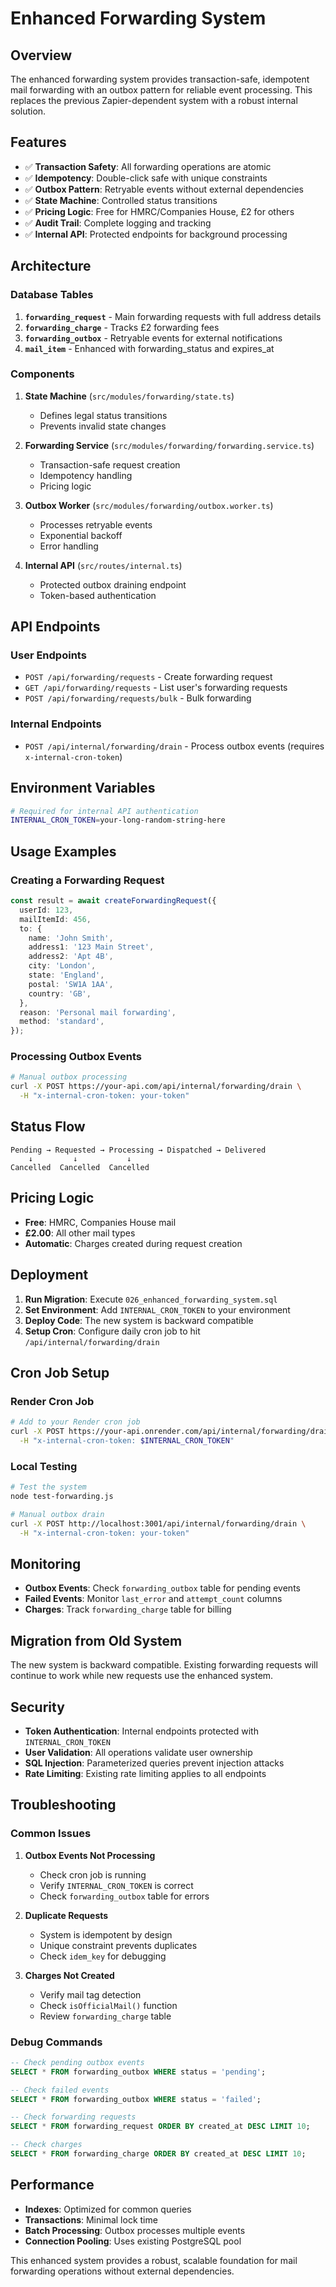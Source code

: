 # Enhanced Forwarding System

## Overview

The enhanced forwarding system provides transaction-safe, idempotent mail forwarding with an outbox pattern for reliable event processing. This replaces the previous Zapier-dependent system with a robust internal solution.

## Features

- ✅ **Transaction Safety**: All forwarding operations are atomic
- ✅ **Idempotency**: Double-click safe with unique constraints
- ✅ **Outbox Pattern**: Retryable events without external dependencies
- ✅ **State Machine**: Controlled status transitions
- ✅ **Pricing Logic**: Free for HMRC/Companies House, £2 for others
- ✅ **Audit Trail**: Complete logging and tracking
- ✅ **Internal API**: Protected endpoints for background processing

## Architecture

### Database Tables

1. **`forwarding_request`** - Main forwarding requests with full address details
2. **`forwarding_charge`** - Tracks £2 forwarding fees
3. **`forwarding_outbox`** - Retryable events for external notifications
4. **`mail_item`** - Enhanced with forwarding_status and expires_at

### Components

1. **State Machine** (`src/modules/forwarding/state.ts`)
   - Defines legal status transitions
   - Prevents invalid state changes

2. **Forwarding Service** (`src/modules/forwarding/forwarding.service.ts`)
   - Transaction-safe request creation
   - Idempotency handling
   - Pricing logic

3. **Outbox Worker** (`src/modules/forwarding/outbox.worker.ts`)
   - Processes retryable events
   - Exponential backoff
   - Error handling

4. **Internal API** (`src/routes/internal.ts`)
   - Protected outbox draining endpoint
   - Token-based authentication

## API Endpoints

### User Endpoints

- `POST /api/forwarding/requests` - Create forwarding request
- `GET /api/forwarding/requests` - List user's forwarding requests
- `POST /api/forwarding/requests/bulk` - Bulk forwarding

### Internal Endpoints

- `POST /api/internal/forwarding/drain` - Process outbox events (requires `x-internal-cron-token`)

## Environment Variables

```bash
# Required for internal API authentication
INTERNAL_CRON_TOKEN=your-long-random-string-here
```

## Usage Examples

### Creating a Forwarding Request

```typescript
const result = await createForwardingRequest({
  userId: 123,
  mailItemId: 456,
  to: {
    name: 'John Smith',
    address1: '123 Main Street',
    address2: 'Apt 4B',
    city: 'London',
    state: 'England',
    postal: 'SW1A 1AA',
    country: 'GB',
  },
  reason: 'Personal mail forwarding',
  method: 'standard',
});
```

### Processing Outbox Events

```bash
# Manual outbox processing
curl -X POST https://your-api.com/api/internal/forwarding/drain \
  -H "x-internal-cron-token: your-token"
```

## Status Flow

```
Pending → Requested → Processing → Dispatched → Delivered
    ↓         ↓           ↓
Cancelled  Cancelled  Cancelled
```

## Pricing Logic

- **Free**: HMRC, Companies House mail
- **£2.00**: All other mail types
- **Automatic**: Charges created during request creation

## Deployment

1. **Run Migration**: Execute `026_enhanced_forwarding_system.sql`
2. **Set Environment**: Add `INTERNAL_CRON_TOKEN` to your environment
3. **Deploy Code**: The new system is backward compatible
4. **Setup Cron**: Configure daily cron job to hit `/api/internal/forwarding/drain`

## Cron Job Setup

### Render Cron Job

```bash
# Add to your Render cron job
curl -X POST https://your-api.onrender.com/api/internal/forwarding/drain \
  -H "x-internal-cron-token: $INTERNAL_CRON_TOKEN"
```

### Local Testing

```bash
# Test the system
node test-forwarding.js

# Manual outbox drain
curl -X POST http://localhost:3001/api/internal/forwarding/drain \
  -H "x-internal-cron-token: your-token"
```

## Monitoring

- **Outbox Events**: Check `forwarding_outbox` table for pending events
- **Failed Events**: Monitor `last_error` and `attempt_count` columns
- **Charges**: Track `forwarding_charge` table for billing

## Migration from Old System

The new system is backward compatible. Existing forwarding requests will continue to work while new requests use the enhanced system.

## Security

- **Token Authentication**: Internal endpoints protected with `INTERNAL_CRON_TOKEN`
- **User Validation**: All operations validate user ownership
- **SQL Injection**: Parameterized queries prevent injection attacks
- **Rate Limiting**: Existing rate limiting applies to all endpoints

## Troubleshooting

### Common Issues

1. **Outbox Events Not Processing**
   - Check cron job is running
   - Verify `INTERNAL_CRON_TOKEN` is correct
   - Check `forwarding_outbox` table for errors

2. **Duplicate Requests**
   - System is idempotent by design
   - Unique constraint prevents duplicates
   - Check `idem_key` for debugging

3. **Charges Not Created**
   - Verify mail tag detection
   - Check `isOfficialMail()` function
   - Review `forwarding_charge` table

### Debug Commands

```sql
-- Check pending outbox events
SELECT * FROM forwarding_outbox WHERE status = 'pending';

-- Check failed events
SELECT * FROM forwarding_outbox WHERE status = 'failed';

-- Check forwarding requests
SELECT * FROM forwarding_request ORDER BY created_at DESC LIMIT 10;

-- Check charges
SELECT * FROM forwarding_charge ORDER BY created_at DESC LIMIT 10;
```

## Performance

- **Indexes**: Optimized for common queries
- **Transactions**: Minimal lock time
- **Batch Processing**: Outbox processes multiple events
- **Connection Pooling**: Uses existing PostgreSQL pool

This enhanced system provides a robust, scalable foundation for mail forwarding operations without external dependencies.

